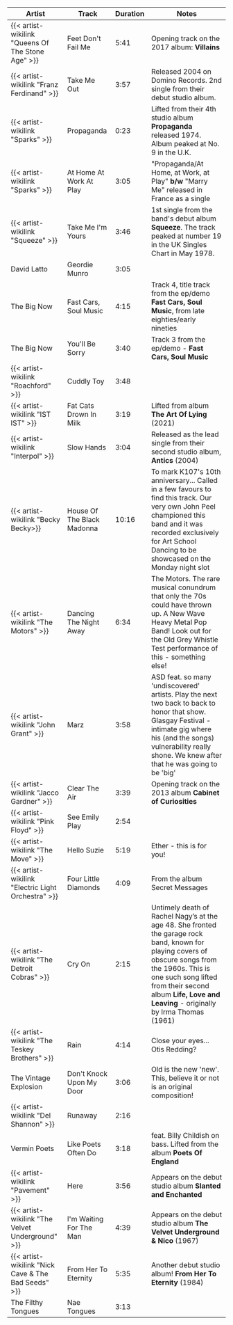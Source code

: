 | Artist                                              | Track                      | Duration | Notes                                                                                                                                                                                                                                                         |
|-----------------------------------------------------|----------------------------|----------|---------------------------------------------------------------------------------------------------------------------------------------------------------------------------------------------------------------------------------------------------------------|
| {{< artist-wikilink "Queens Of The Stone Age" >}}   | Feet Don't Fail Me         | 5:41     | Opening track on the 2017 album: **Villains**                                                                                                                                                                                                                 |
| {{< artist-wikilink "Franz Ferdinand" >}}           | Take Me Out                | 3:57     | Released 2004 on Domino Records. 2nd single from their debut studio album.                                                                                                                                                                                    |
| {{< artist-wikilink "Sparks" >}}                    | Propaganda                 | 0:23     | Lifted from their 4th studio album **Propaganda** released 1974. Album peaked at No. 9 in the U.K.                                                                                                                                                            |
| {{< artist-wikilink "Sparks" >}}                    | At Home At Work At Play    | 3:05     | "Propaganda/At Home, at Work, at Play" **b/w** "Marry Me" released in France as a single                                                                                                                                                                      |
| {{< artist-wikilink "Squeeze" >}}                   | Take Me I'm Yours          | 3:46     | 1st single from the band's debut album **Squeeze**. The track peaked at number 19 in the UK Singles Chart in May 1978.                                                                                                                                        |
| David Latto                                         | Geordie Munro              | 3:05     |                                                                                                                                                                                                                                                               |
| The Big Now                                         | Fast Cars, Soul Music      | 4:15     | Track 4, title track from the ep/demo **Fast Cars, Soul Music**, from late eighties/early nineties                                                                                                                                                            |
| The Big Now                                         | You'll Be Sorry            | 3:40     | Track 3 from the ep/demo - **Fast Cars, Soul Music**                                                                                                                                                                                                          |
| {{< artist-wikilink "Roachford" >}}                 | Cuddly Toy                 | 3:48     |                                                                                                                                                                                                                                                               |
| {{< artist-wikilink "IST IST" >}}                   | Fat Cats Drown In Milk     | 3:19     | Lifted from album **The Art Of Lying** (2021)                                                                                                                                                                                                                 |
| {{< artist-wikilink "Interpol" >}}                  | Slow Hands                 | 3:04     | Released as the lead single from their second studio album, **Antics** (2004)                                                                                                                                                                                 |
| {{< artist-wikilink "Becky Becky>}}                 | House Of The Black Madonna | 10:16    | To mark K107's 10th anniversary... Called in a few favours to find this track. Our very own John Peel championed this band and it was recorded exclusively for Art School Dancing to be showcased on the Monday night slot                                    |
| {{< artist-wikilink "The Motors" >}}                | Dancing The Night Away     | 6:34     | The Motors. The rare musical conundrum that only the 70s could have thrown up. A New Wave Heavy Metal Pop Band! Look out for the Old Grey Whistle Test performance of this - something else!                                                                  |
| {{< artist-wikilink "John Grant" >}}                | Marz                       | 3:58     | ASD feat. so many 'undiscovered' artists. Play the next two back to back to honor that show. Glasgay Festival - intimate gig where his (and the songs) vulnerability really shone. We knew after that he was going to be 'big'                                |
| {{< artist-wikilink "Jacco Gardner" >}}             | Clear The Air              | 3:39     | Opening track on the 2013 album **Cabinet of Curiosities**                                                                                                                                                                                                    |
| {{< artist-wikilink "Pink Floyd" >}}                | See Emily Play             | 2:54     |                                                                                                                                                                                                                                                               |
| {{< artist-wikilink "The Move" >}}                  | Hello Suzie                | 5:19     | Ether - this is for you!                                                                                                                                                                                                                                      |
| {{< artist-wikilink "Electric Light Orchestra" >}}  | Four Little Diamonds       | 4:09     | From the album Secret Messages                                                                                                                                                                                                                                |
| {{< artist-wikilink "The Detroit Cobras" >}}        | Cry On                     | 2:15     | Untimely death of Rachel Nagy’s at the age 48. She fronted the garage rock band, known for playing covers of obscure songs from the 1960s. This is one such song lifted from their second album **Life, Love and Leaving** - originally by Irma Thomas (1961) |
| {{< artist-wikilink "The Teskey Brothers" >}}       | Rain                       | 4:14     | Close your eyes... Otis Redding?                                                                                                                                                                                                                              |
| The Vintage Explosion                               | Don't Knock Upon My Door   | 3:06     | Old is the new 'new'. This, believe it or not is an original composition!                                                                                                                                                                                     |
| {{< artist-wikilink "Del Shannon" >}}               | Runaway                    | 2:16     |                                                                                                                                                                                                                                                               |
| Vermin Poets                                        | Like Poets Often Do        | 3:18     | feat. Billy Childish on bass. Lifted from the album **Poets Of England**                                                                                                                                                                                      |
| {{< artist-wikilink "Pavement" >}}                  | Here                       | 3:56     | Appears on the debut studio album **Slanted and Enchanted**                                                                                                                                                                                                   |
| {{< artist-wikilink "The Velvet Underground" >}}    | I'm Waiting For The Man    | 4:39     | Appears on the debut studio album **The Velvet Underground & Nico** (1967)                                                                                                                                                                                    |
| {{< artist-wikilink "Nick Cave & The Bad Seeds" >}} | From Her To Eternity       | 5:35     | Another debut studio album! **From Her To Eternity** (1984)                                                                                                                                                                                                   |
| The Filthy Tongues                                  | Nae Tongues                | 3:13     |                                                                                                                                                                                                                                                               |
